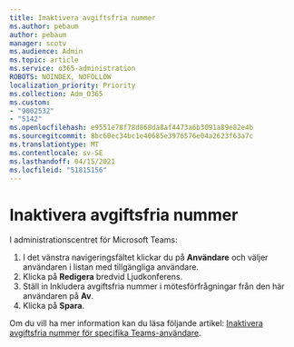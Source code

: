 ```yaml
---
title: Inaktivera avgiftsfria nummer
ms.author: pebaum
author: pebaum
manager: scotv
ms.audience: Admin
ms.topic: article
ms.service: o365-administration
ROBOTS: NOINDEX, NOFOLLOW
localization_priority: Priority
ms.collection: Adm_O365
ms.custom:
- "9002532"
- "5142"
ms.openlocfilehash: e9551e78f78d868da8af4473a6b3091a89e82e4b
ms.sourcegitcommit: 8bc60ec34bc1e40685e3976576e04a2623f63a7c
ms.translationtype: MT
ms.contentlocale: sv-SE
ms.lasthandoff: 04/15/2021
ms.locfileid: "51815156"
---
```

# <a name="disabling-toll-free-numbers"></a>Inaktivera avgiftsfria nummer

I administrationscentret för Microsoft Teams:

1. I det vänstra navigeringsfältet klickar du på **Användare** och väljer användaren i listan med tillgängliga användare.
2. Klicka på **Redigera** bredvid Ljudkonferens.
3. Ställ in Inkludera avgiftsfria nummer i mötesförfrågningar från den här användaren på **Av**.
4. Klicka på **Spara**.

Om du vill ha mer information kan du läsa följande artikel: [Inaktivera avgiftsfria nummer för specifika Teams-användare](https://docs.microsoft.com/microsoftteams/disabling-toll-free-numbers-for-specific-teams-users).
